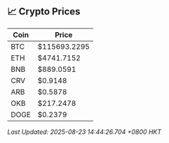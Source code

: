 ## 📈 Crypto Prices

| Coin | Price |
| ---- | ----- |
| BTC | $115693.2295 |
| ETH | $4741.7152 |
| BNB | $889.0591 |
| CRV | $0.9148 |
| ARB | $0.5878 |
| OKB | $217.2478 |
| DOGE | $0.2379 |

_Last Updated: 2025-08-23 14:44:26.704 +0800 HKT_